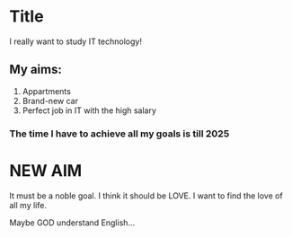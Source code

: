 # Title
I really want to study IT technology!

## My aims:
1. Appartments
2. Brand-new car
3. Perfect job in IT with the high salary

### The time I have to achieve all my goals is till 2025

# NEW AIM

It must be a noble goal. I think it should be LOVE. I want to find the love of all my life.

Maybe GOD understand English...